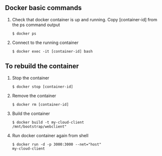 ## Docker basic commands
1. Check that docker container is up and running. Copy [container-id]  from the ps command output  

    <code>$ docker ps</code>

2. Connect to the running container
    
    <code>$ docker exec -it [container-id] bash</code>

## To rebuild the container
1. Stop the container 

    <code>$ docker stop [container-id]</code>
2. Remove the container
    
    <code>$ docker rm [container-id]</code>
3. Build the container

    <code>$ docker build -t my-cloud-client /mnt/bootstrap/webclient"</code>
4. Run docker container again from shell
    
    <code>$ docker run -d -p 3000:3000 --net="host" my-cloud-client</code>